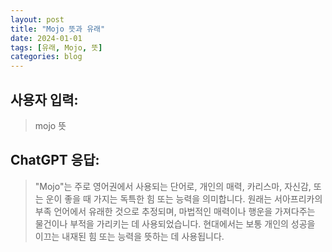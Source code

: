 ```yaml
---
layout: post
title: "Mojo 뜻과 유래"
date: 2024-01-01
tags: [유래, Mojo, 뜻]
categories: blog
---
```


## 사용자 입력:
> mojo 뜻

## ChatGPT 응답:
> "Mojo"는 주로 영어권에서 사용되는 단어로, 개인의 매력, 카리스마, 자신감, 또는 운이 좋을 때 가지는 독특한 힘 또는 능력을 의미합니다. 원래는 서아프리카의 부족 언어에서 유래한 것으로 추정되며, 마법적인 매력이나 행운을 가져다주는 물건이나 부적을 가리키는 데 사용되었습니다. 현대에서는 보통 개인의 성공을 이끄는 내재된 힘 또는 능력을 뜻하는 데 사용됩니다.

